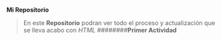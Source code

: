 **Mi Repositorio**
>En este **Repositorio** podran ver todo el proceso y actualización que se lleva acabo con *HTML*
########**Primer Actividad**
